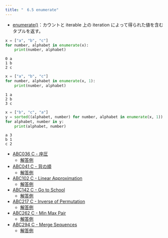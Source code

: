```yaml
---
title: "　6.5 enumerate"
---
```


* [enumerate()](https://docs.python.org/ja/3/library/functions.html#enumerate)：カウントと iterable 上の iteration によって得られた値を含むタプルを返す。

```python:サンプルコード：sample_477.py
x = ["a", "b", "c"]
for number, alphabet in enumerate(x):
    print(number, alphabet)
```

```text:実行結果
0 a
1 b
2 c
```

```python:サンプルコード：sample_478.py
x = ["a", "b", "c"]
for number, alphabet in enumerate(x, 1):
    print(number, alphabet)
```

```text:実行結果
1 a
2 b
3 c
```

```python:サンプルコード：sample_479.py
x = ["b", "c", "a"]
y = sorted((alphabet, number) for number, alphabet in enumerate(x, 1))
for alphabet, number in y:
    print(alphabet, number)
```

```text:実行結果
a 3
b 1
c 2
```

- [ABC036 C - 座圧](https://atcoder.jp/contests/abc036/tasks/abc036_c)
    - [解答例](https://atcoder.jp/contests/abc036/submissions/17918167)
- [ABC041 C - 背の順](https://atcoder.jp/contests/abc041/tasks/abc041_c)
    - [解答例](https://atcoder.jp/contests/abc041/submissions/17928669)
- [ABC102 C - Linear Approximation](https://atcoder.jp/contests/abc102/tasks/arc100_a)
    - [解答例](https://atcoder.jp/contests/abc102/submissions/17928779)
- [ABC142 C - Go to School](https://atcoder.jp/contests/abc142/tasks/abc142_c)
    - [解答例](https://atcoder.jp/contests/abc142/submissions/36204576)
- [ABC217 C - Inverse of Permutation](https://atcoder.jp/contests/abc217/tasks/abc217_c)
    - [解答例](https://atcoder.jp/contests/abc217/submissions/29492146)
- [ABC262 C - Min Max Pair](https://atcoder.jp/contests/abc262/tasks/abc262_c)
    - [解答例](https://atcoder.jp/contests/abc262/submissions/33825087)
- [ABC294 C - Merge Sequences](https://atcoder.jp/contests/abc294/tasks/abc294_c)
    - [解答例](https://atcoder.jp/contests/abc294/submissions/40128548)